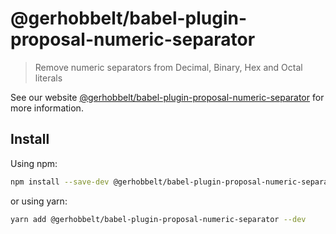 # @gerhobbelt/babel-plugin-proposal-numeric-separator

> Remove numeric separators from Decimal, Binary, Hex and Octal literals

See our website [@gerhobbelt/babel-plugin-proposal-numeric-separator](https://babeljs.io/docs/en/next/babel-plugin-proposal-numeric-separator.html) for more information.

## Install

Using npm:

```sh
npm install --save-dev @gerhobbelt/babel-plugin-proposal-numeric-separator
```

or using yarn:

```sh
yarn add @gerhobbelt/babel-plugin-proposal-numeric-separator --dev
```
